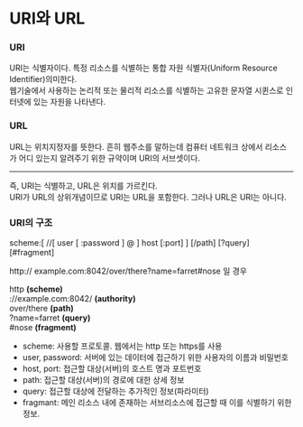 # URI와 URL
### URI
URI는 식별자이다. 특정 리소스를 식별하는 통합 자원 식별자(Uniform Resource Identifier)의미한다.   
웹기술에서 사용하는 논리적 또는 물리적 리소스를 식별하는 고유한 문자열 시퀸스로 인터넷에 있는 자원을 나타낸다.   

### URL
URL는 위치지정자를 뜻한다. 흔히 웹주소를 말하는데 컴퓨터 네트워크 상에서 리소스가 어디 있는지 알려주기 위한 규약이며 URI의 서브셋이다.
___
즉, URI는 식별하고, URL은 위치를 가르킨다.   
URI가 URL의 상위개념이므로 URI는 URL을 포함한다. 그러나 URL은 URI는 아니다.   

### URI의 구조
scheme:[ //[ user [ :password ] @ ] host [:port] ] [/path] [?query] [#fragment]   
   
http:// example.com:8042/over/there?name=farret#nose 일 경우   

http <b>(scheme)</b>   
://example.com:8042/ <b>(authority)</b>   
over/there <b>(path)</b>   
?name=farret <b>(query)</b>   
#nose <b>(fragment)</b>

* scheme: 사용할 프로토콜. 웹에서는 http 또는 https를 사용
* user, password: 서버에 있는 데이터에 접근하기 위한 사용자의 이름과 비밀번호
* host, port: 접근할 대상(서버)의 호스트 명과 포트번호
* path: 접근할 대상(서버)의 경로에 대한 상세 정보
* query: 접근할 대상에 전달하는 추가적인 정보(파라미터)
* fragmant: 메인 리소스 내에 존재하는 서브리소스에 접근할 때 이를 식별하기 위한 정보.
